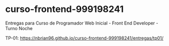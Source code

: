 # curso-frontend-999198241
Entregas para Curso de Programador Web Inicial - Front End Developer - Turno Noche

TP-01: https://nbrian96.github.io/curso-frontend-999198241/entregas/tp01/

